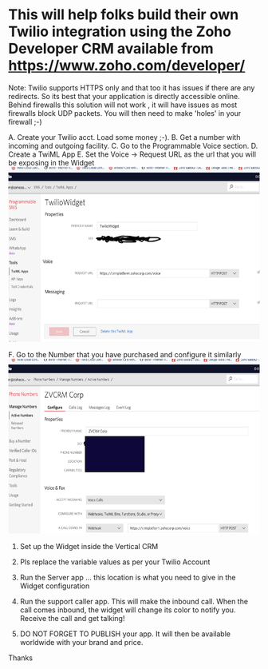 # This will help folks build their own Twilio integration using the Zoho Developer CRM available from https://www.zoho.com/developer/

Note: Twilio supports HTTPS only and that too it has issues if there are any redirects. So its best that your application is directly accessible online. Behind firewalls this solution will not work , it will have issues as most firewalls block UDP packets. You will then need to make 'holes' in your firewall ;-)

A. Create your Twilio acct. Load some money ;-).
B. Get a number with incoming and outgoing facility.
C. Go to the Programmable Voice section.
D. Create a TwiML App
E. Set the Voice -> Request URL as the url that you will be exposing in the Widget  
<img src="images/Screenshot%202019-06-28%20at%204.44.57%20PM.png" width="550" height="350">


F. Go to the Number that you have purchased and configure it similarly
<img src="images/Screenshot%202019-06-28%20at%204.58.37%20PM.png" width="550" height="350">






1. Set up the Widget inside the Vertical CRM 
2. Pls replace the variable values as per your Twilio Account
3. Run the Server app ... this location is what you need to give in the Widget configuration
4. Run the support caller app. This will make the inbound call. When the call comes inbound, the widget will change its color to notify you. Receive the call and get talking!

5. DO NOT FORGET TO PUBLISH your app. It will then be available worldwide with your brand and price.

Thanks


